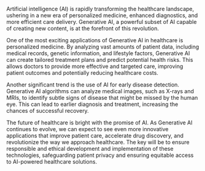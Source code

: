 Artificial intelligence (AI) is rapidly transforming the healthcare landscape, ushering in a new era of personalized medicine, enhanced diagnostics, and more efficient care delivery. Generative AI, a powerful subset of AI capable of creating new content, is at the forefront of this revolution. 

One of the most exciting applications of Generative AI in healthcare is personalized medicine. By analyzing vast amounts of patient data, including medical records, genetic information, and lifestyle factors, Generative AI can create tailored treatment plans and predict potential health risks. This allows doctors to provide more effective and targeted care, improving patient outcomes and potentially reducing healthcare costs.

Another significant trend is the use of AI for early disease detection. Generative AI algorithms can analyze medical images, such as X-rays and MRIs, to identify subtle signs of disease that might be missed by the human eye. This can lead to earlier diagnosis and treatment, increasing the chances of successful recovery. 

The future of healthcare is bright with the promise of AI. As Generative AI continues to evolve, we can expect to see even more innovative applications that improve patient care, accelerate drug discovery, and revolutionize the way we approach healthcare. The key will be to ensure responsible and ethical development and implementation of these technologies, safeguarding patient privacy and ensuring equitable access to AI-powered healthcare solutions.